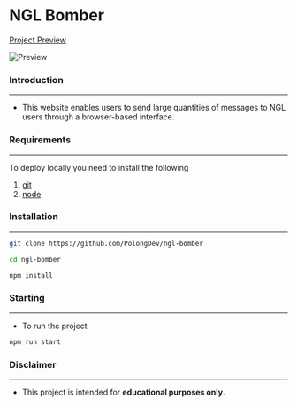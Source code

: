 <h1>NGL Bomber</h1>

[Project Preview](https://ngl-bomber-pro.onrender.com/ "Project Preview")

![Preview](./images/preview.png)

### Introduction
------------
 - This website enables users to send large quantities of messages to NGL users through a browser-based interface.

### Requirements
------------
To deploy locally you need to install the following
1. [git](https://git-scm.com/book/en/v2/Getting-Started-Installing-Git "git")
2. [node](https://nodejs.org/en "node")

### Installation
------------
```bash
git clone https://github.com/PolongDev/ngl-bomber
```
```bash
cd ngl-bomber
```
```bash
npm install
```

### Starting
------------
- To run the project
```bash
npm run start
```

### Disclaimer
------------
- This project is intended for **educational purposes only**.
